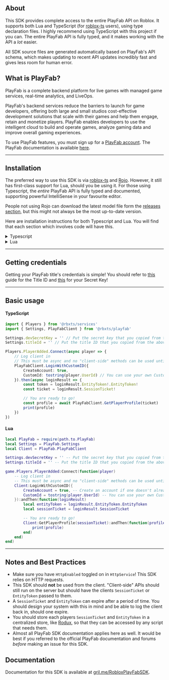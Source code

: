 ## About
This SDK provides complete access to the entire PlayFab API on Roblox. It supports both Lua and TypeScript (for [roblox-ts](http://roblox-ts.com/) users), using type declaration files.  I highly recommend using TypeScript with this project if you can. The entire PlayFab API is fully typed, and it makes working with the API a *lot* easier.

All SDK source files are generated automatically based on PlayFab's API schema, which makes updating to recent API updates incredibly fast and gives less room for human error.

## What is PlayFab?
PlayFab is a complete backend platform for live games with managed game services, real-time analytics, and LiveOps. 

PlayFab's backend services reduce the barriers to launch for game developers, offering both large and small studios cost-effective development solutions that scale with their games and help them engage, retain and monetize players. PlayFab enables developers to use the intelligent cloud to build and operate games, analyze gaming data and improve overall gaming experiences.

To use PlayFab features, you must sign up for a [PlayFab account](https://developer.playfab.com/en-us/sign-up). The PlayFab documentation is available [here](https://docs.microsoft.com/en-us/gaming/playfab/).

---

## Installation
The preferred way to use this SDK is via [roblox-ts](https://roblox-ts.com) and [Rojo](https://rojo.space). However, it still has first-class support for Lua, should you be using it. For those using Typescript, the *entire* PlayFab API is fully typed and documented, supporting powerful IntelliSense in your favourite editor.

People not using Rojo can download the latest model file form the [releases section](https://github.com/grilme99/RobloxPlayFabSDK/releases), but this might not always be the most up-to-date version.

Here are installation instructions for both Typescript and Lua. You will find that each section which involves code will have this.
    

<details>
    <summary>Typescript</summary>
    <p>
    Usage with Typescript is straightforward. All you need to do is install the package via NPM with <code>npm install @rbxts/playfab</code>. The SDK can then be used from anywhere in your game (if it is on the server!) Please continue down for Basic Usage.
    </p>
</details>

<details>
    <summary>Lua</summary>
    <p>
    <b>Manual</b>
    <br>
    You can download the latest model file release from the <a href="https://github.com/grilme99/RobloxPlayFabSDK/releases">releases section</a>, but this may not always be the most up-to-date version. You'll want to put this is a server directory, like <code>ServerScriptService</code> or <code>ServerStorage</code>.
    <br><br>
    <b>Advanced</b>
    <br>
    The SDK has no dependencies so you can easily include it as a Git submodule, syncing it in with Rojo. There should be no need to edit the actual SDK module itself (unless contributing.)
    </p>
</details>

---
## Getting credentials
Getting your PlayFab title's credentials is simple! You should refer to [this](https://docs.microsoft.com/en-us/gaming/playfab/personas/developer) guide for the Title ID and [this](https://docs.microsoft.com/en-us/gaming/playfab/gamemanager/secret-key-management) for your Secret Key!


---

## Basic usage
#### TypeScript
```typescript
import { Players } from '@rbxts/services'
import { Settings, PlayFabClient } from '@rbxts/playfab'

Settings.devSecretKey = '' // Put the secret key that you copied from the above section here
Settings.titleId = '' // Put the title ID that you copied from the above section here

Players.PlayerAdded.Connect(async player => {
    // Log client in
    // This must be async and no "client-side" methods can be used until this has returned.
    PlayFabClient.LoginWithCustomID({
        CreateAccount: true,
        CustomId: tostring(player.UserId) // You can use your own CustomId scheme
    }).then(async loginResult => {
        const token = loginResult.EntityToken!.EntityToken!
        const ticket = loginResult.SessionTicket!

        // You are ready to go!
        const profile = await PlayFabClient.GetPlayerProfile(ticket)
        print(profile)
    })
})
```

#### Lua
```lua
local PlayFab = require(path.to.PlayFab)
local Settings = PlayFab.Settings
local Client = PlayFab.PlayFabClient

Settings.devSecretKey = '' -- Put the secret key that you copied from the above section here
Settings.titleId = '' -- Put the title ID that you copied from the above section here

game.Players.PlayerAdded:Connect(function(player)
    -- Log client in
    -- This must be async and no "client-side" methods can be used until this has returned.
    Client:LoginWithCustomID({
        CreateAccount = true, -- Create an account if one doesn't already exist
        CustomId = tostring(player.UserId) -- You can use your own CustomId scheme
    }):andThen(function(loginResult)
        local entityToken = loginResult.EntityToken.EntityToken
        local sessionTicket = loginResult.SessionTicket

        -- You are ready to go!
        Client:GetPlayerProfile(sessionTicket):andThen(function(profile)
            print(profile)
        end)
    end)
end)
```

---
## Notes and Best Practices

- Make sure you have `HttpEnabled` toggled on in `HttpService`! This SDK relies on HTTP requests.
- This SDK should **not** be used from the client. "Client-side" APIs should still run on the server but should have the clients `SessionTicket` or `EntityToken` passed to them.
- A `SessionTicket` and `EntityToken` can expire after a period of time. You should design your system with this in mind and be able to log the client back in, should one expire.
- You should store each players `SessionTicket` and `EntityToken` in a centralized store, like [Rodux](https://roblox.github.io/rodux), so that they can be accessed by any script that needs them.
- Almost all PlayFab SDK documentation applies here as well. It would be best if you referred to the official PlayFab documentation and forums *before* making an issue for this SDK.

## Documentation
Documentation for this SDK is available at [gril.me/RobloxPlayFabSDK](https://gril.me/RobloxPlayFabSDK/).